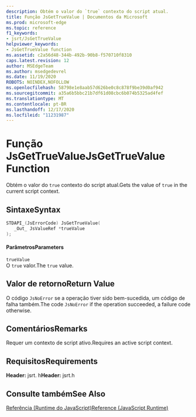 ```yaml
---
description: Obtém o valor do `true` contexto do script atual.
title: Função JsGetTrueValue | Documentos da Microsoft
ms.prod: microsoft-edge
ms.topic: reference
f1_keywords:
- jsrt/JsGetTrueValue
helpviewer_keywords:
- JsGetTrueValue function
ms.assetid: c2a56d48-344b-492b-90b8-f570710f8310
caps.latest.revision: 12
author: MSEdgeTeam
ms.author: msedgedevrel
ms.date: 11/19/2020
ROBOTS: NOINDEX,NOFOLLOW
ms.openlocfilehash: 58798e1e8aab57d626be0c8c878f9be39d0af942
ms.sourcegitcommit: a35a6b5bbc21b7df61d08cbc6b074b5325ad4fef
ms.translationtype: MT
ms.contentlocale: pt-BR
ms.lasthandoff: 12/17/2020
ms.locfileid: "11231987"
---
```

# <span data-ttu-id="6c101-103">Função JsGetTrueValue</span><span class="sxs-lookup"><span data-stu-id="6c101-103">JsGetTrueValue Function</span></span>

<span data-ttu-id="6c101-104">Obtém o valor do `true` contexto do script atual.</span><span class="sxs-lookup"><span data-stu-id="6c101-104">Gets the value of `true` in the current script context.</span></span>  
  
## <span data-ttu-id="6c101-105">Sintaxe</span><span class="sxs-lookup"><span data-stu-id="6c101-105">Syntax</span></span>  
  
```cpp  
STDAPI_(JsErrorCode) JsGetTrueValue(  
   _Out_ JsValueRef *trueValue  
);  
```  
  
#### <span data-ttu-id="6c101-106">Parâmetros</span><span class="sxs-lookup"><span data-stu-id="6c101-106">Parameters</span></span>  
 `trueValue`  
 <span data-ttu-id="6c101-107">O `true` valor.</span><span class="sxs-lookup"><span data-stu-id="6c101-107">The `true` value.</span></span>  
  
## <span data-ttu-id="6c101-108">Valor de retorno</span><span class="sxs-lookup"><span data-stu-id="6c101-108">Return Value</span></span>  
 <span data-ttu-id="6c101-109">O código `JsNoError` se a operação tiver sido bem-sucedida, um código de falha também.</span><span class="sxs-lookup"><span data-stu-id="6c101-109">The code `JsNoError` if the operation succeeded, a failure code otherwise.</span></span>  
  
## <span data-ttu-id="6c101-110">Comentários</span><span class="sxs-lookup"><span data-stu-id="6c101-110">Remarks</span></span>  
 <span data-ttu-id="6c101-111">Requer um contexto de script ativo.</span><span class="sxs-lookup"><span data-stu-id="6c101-111">Requires an active script context.</span></span>  
  
## <span data-ttu-id="6c101-112">Requisitos</span><span class="sxs-lookup"><span data-stu-id="6c101-112">Requirements</span></span>  
 <span data-ttu-id="6c101-113">**Header:** jsrt. h</span><span class="sxs-lookup"><span data-stu-id="6c101-113">**Header:** jsrt.h</span></span>  
  
## <span data-ttu-id="6c101-114">Consulte também</span><span class="sxs-lookup"><span data-stu-id="6c101-114">See Also</span></span>  
 [<span data-ttu-id="6c101-115">Referência (Runtime do JavaScript)</span><span class="sxs-lookup"><span data-stu-id="6c101-115">Reference (JavaScript Runtime)</span></span>](../chakra-hosting/reference-javascript-runtime.md)
